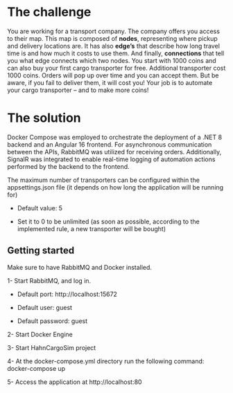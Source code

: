 # The challenge

You are working for a transport company. The company offers you access to their map. This map is composed of **nodes**, representing where pickup and delivery locations are. It has also **edge’s** that describe how long travel time is and how much it costs to use them. And finally, **connections** that tell you what edge connects which two nodes. 
You start with 1000 coins and can also buy your first cargo transporter for free. Additional transporter cost 1000 coins. 
Orders will pop up over time and you can accept them. But be aware, if you fail to deliver them, it will cost you! 
Your job is to automate your cargo transporter – and to make more coins! 


# The solution

Docker Compose was employed to orchestrate the deployment of a .NET 8 backend and an Angular 16 frontend. For asynchronous communication between the APIs, RabbitMQ was utilized for receiving orders. Additionally, SignalR was integrated to enable real-time logging of automation actions performed by the backend to the frontend.

The maximum number of transporters can be configured within the appsettings.json file (it depends on how long the application will be running for)

  - Default value: 5

  - Set it to 0 to be unlimited (as soon as possible, according to the implemented rule, a new transporter will be bought)

## Getting started

Make sure to have RabbitMQ and Docker installed.

1- Start RabbitMQ, and log in.

  - Default port: http://localhost:15672

  - Default user: guest

  - Default password: guest

2- Start Docker Engine

3- Start HahnCargoSim project

4- At the docker-compose.yml directory run the following command:
docker-compose up

5- Access the application at http://localhost:80


